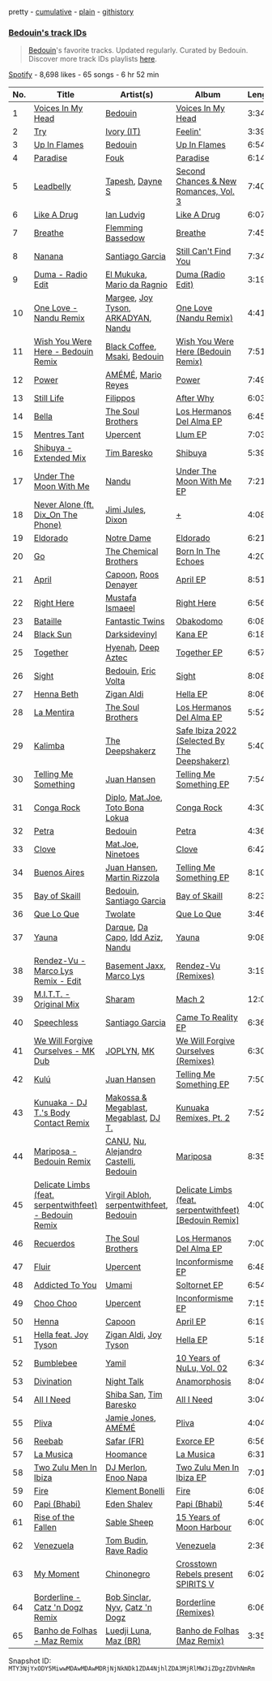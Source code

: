 pretty - [cumulative](/playlists/cumulative/37i9dQZF1DX1T8YkHjAnHP.md) - [plain](/playlists/plain/37i9dQZF1DX1T8YkHjAnHP) - [githistory](https://github.githistory.xyz/mackorone/spotify-playlist-archive/blob/main/playlists/plain/37i9dQZF1DX1T8YkHjAnHP)

### [Bedouin's track IDs](https://open.spotify.com/playlist/37i9dQZF1DX1T8YkHjAnHP)

> <a href="spotify:artist:5bKdC6382t97Qnpvs81Rqx">Bedouin</a>'s favorite tracks\. Updated regularly\. Curated by Bedouin\. Discover more track IDs playlists <a href="spotify:genre:track\_id">here</a>.

[Spotify](https://open.spotify.com/user/spotify) - 8,698 likes - 65 songs - 6 hr 52 min

| No. | Title | Artist(s) | Album | Length |
|---|---|---|---|---|
| 1 | [Voices In My Head](https://open.spotify.com/track/2rKgp5Ih2eNVVGl6Yqn5VW) | [Bedouin](https://open.spotify.com/artist/5bKdC6382t97Qnpvs81Rqx) | [Voices In My Head](https://open.spotify.com/album/6qqH0iIEkz9tsrjjuyESDT) | 3:34 |
| 2 | [Try](https://open.spotify.com/track/12Pnf23BSnTZTTOOrzYBIu) | [Ivory \(IT\)](https://open.spotify.com/artist/0H1va9wyZWImoOV4euIBcr) | [Feelin'](https://open.spotify.com/album/6g67MU2G9JmsIvuXf0yY9x) | 3:39 |
| 3 | [Up In Flames](https://open.spotify.com/track/1YzVzEDuXM3G7C6EmwJs8O) | [Bedouin](https://open.spotify.com/artist/5bKdC6382t97Qnpvs81Rqx) | [Up In Flames](https://open.spotify.com/album/5JobfXSHIn01Fhgpif0Lw2) | 6:54 |
| 4 | [Paradise](https://open.spotify.com/track/13mvFJBCwtcLaH8OfOiNvf) | [Fouk](https://open.spotify.com/artist/7CSVLVGfYClzI2061XKrWe) | [Paradise](https://open.spotify.com/album/2nY6VRW3MMaQVK7SWP2Vt3) | 6:14 |
| 5 | [Leadbelly](https://open.spotify.com/track/0PQjbbMtd13OPeKm9FvyGr) | [Tapesh](https://open.spotify.com/artist/3QFCVNPqeV1hpZRh0dbLat), [Dayne S](https://open.spotify.com/artist/2OWQQKizLqny2GKSvqfV9h) | [Second Chances & New Romances, Vol\. 3](https://open.spotify.com/album/5pl7NFIfAxNkMtPcUL0lnJ) | 7:40 |
| 6 | [Like A Drug](https://open.spotify.com/track/3TdbskPWR3ZtAny7ZKZJjj) | [Ian Ludvig](https://open.spotify.com/artist/7niJIv5jViZQtDaCEYd1K4) | [Like A Drug](https://open.spotify.com/album/71T3GnfLF1xO1zAMDPVCgO) | 6:07 |
| 7 | [Breathe](https://open.spotify.com/track/0G4QCpJMA6u8MGXxzg4gm9) | [Flemming Bassedow](https://open.spotify.com/artist/5xErRJAqs3cGl6xPiZkfgY) | [Breathe](https://open.spotify.com/album/7fwjxoj5aUkXUliu02iFKk) | 7:45 |
| 8 | [Nanana](https://open.spotify.com/track/1UvM3VzlwYts5IldSnJ8RT) | [Santiago Garcia](https://open.spotify.com/artist/4HTu4h0bTZratn5pTBqRjS) | [Still Can't Find You](https://open.spotify.com/album/0mjCuJDVMXlOjdzwrMgnym) | 7:34 |
| 9 | [Duma \- Radio Edit](https://open.spotify.com/track/2IEeAoSJiLCpgs05oTqqfn) | [El Mukuka](https://open.spotify.com/artist/3z0l518027gIZvLtoXQCkd), [Mario da Ragnio](https://open.spotify.com/artist/2TEtisHKagl3CYm9DGEK99) | [Duma \(Radio Edit\)](https://open.spotify.com/album/1mipzZyPS3Z6bhO5VIgXBO) | 3:19 |
| 10 | [One Love \- Nandu Remix](https://open.spotify.com/track/3jlbvbUItBBAWAjnnnc8sW) | [Margee](https://open.spotify.com/artist/3pCd0ReO3RKcf4zvrbT02S), [Joy Tyson](https://open.spotify.com/artist/6okZ1Ydus7Xt6jlAv5d5Es), [ARKADYAN](https://open.spotify.com/artist/2ELBfW9Bn2xBAIvWeXeCgI), [Nandu](https://open.spotify.com/artist/5Kf73Whb7MShPJMFlvv8k0) | [One Love \(Nandu Remix\)](https://open.spotify.com/album/2jWHwh8o0ekuZWXLmm3ZcG) | 4:41 |
| 11 | [Wish You Were Here \- Bedouin Remix](https://open.spotify.com/track/2sWqYVNYIsyazFA0nDVtkn) | [Black Coffee](https://open.spotify.com/artist/6wMr4zKPrrR0UVz08WtUWc), [Msaki](https://open.spotify.com/artist/5Oj5jQ98vsoHeIGqCS9Dfq), [Bedouin](https://open.spotify.com/artist/5bKdC6382t97Qnpvs81Rqx) | [Wish You Were Here \(Bedouin Remix\)](https://open.spotify.com/album/2ahy9B5LOckFdgQlrVg5TZ) | 7:51 |
| 12 | [Power](https://open.spotify.com/track/2fHtXQkRN2Mwp6nFTSxH9q) | [AMÉMÉ](https://open.spotify.com/artist/1txb9Qg5lJ3KATxPcIYyvO), [Mario Reyes](https://open.spotify.com/artist/0MNovidyopz59Kcu16ot3v) | [Power](https://open.spotify.com/album/2c8F3AAuXBYz3npCbBmFRO) | 7:49 |
| 13 | [Still Life](https://open.spotify.com/track/4w3sX65B1jkXSsmsmwN9zB) | [Filippos](https://open.spotify.com/artist/1p93D1YEV3oqMBq2W9bIqT) | [After Why](https://open.spotify.com/album/3zKtkCESpCAhfX26MNg5CW) | 6:03 |
| 14 | [Bella](https://open.spotify.com/track/0TvRK8oISrIs7MVum2QldX) | [The Soul Brothers](https://open.spotify.com/artist/4qyyx2In3fnMlPjQBfppNn) | [Los Hermanos Del Alma EP](https://open.spotify.com/album/0BgsWj02pAVDFvTTeSsuFB) | 6:45 |
| 15 | [Mentres Tant](https://open.spotify.com/track/0PFM3yjjDId6onZUrgJyjP) | [Upercent](https://open.spotify.com/artist/7p4uoSR3Hf9jbuDvdJZPZq) | [Llum EP](https://open.spotify.com/album/1cpuIMlvXH2x1aoHXHNMIj) | 7:03 |
| 16 | [Shibuya \- Extended Mix](https://open.spotify.com/track/5RKCwZlR2iYUliH0Kqppl6) | [Tim Baresko](https://open.spotify.com/artist/6Uc1kxbiSTggT6cmqjrLdp) | [Shibuya](https://open.spotify.com/album/5EqW4b6QJvRuVrxjrW6JND) | 5:39 |
| 17 | [Under The Moon With Me](https://open.spotify.com/track/400nDiTUkLJnGJOgqqsHJq) | [Nandu](https://open.spotify.com/artist/5Kf73Whb7MShPJMFlvv8k0) | [Under The Moon With Me EP](https://open.spotify.com/album/0jXEwzfz220T8qOfQciwLz) | 7:21 |
| 18 | [Never Alone \(ft\. Dix\_On The Phone\)](https://open.spotify.com/track/3nvbuSK7WPDwpyXNAv5sYO) | [Jimi Jules](https://open.spotify.com/artist/6RsLLSkSTcL4YrvgRcBTQd), [Dixon](https://open.spotify.com/artist/3wc57nV2fGEoM8x4xPK1O9) | [+](https://open.spotify.com/album/611LjdYsQvGXLI0pCOrmZk) | 4:08 |
| 19 | [Eldorado](https://open.spotify.com/track/50juFT8u0XDZQ5HO5khhlC) | [Notre Dame](https://open.spotify.com/artist/6Q1Ps2F5LkdxLAM6S7KPpt) | [Eldorado](https://open.spotify.com/album/3yp6o87R2Du2CC75dw2cqc) | 6:21 |
| 20 | [Go](https://open.spotify.com/track/2Xhd1kYKj2aee7JR3nIlRe) | [The Chemical Brothers](https://open.spotify.com/artist/1GhPHrq36VKCY3ucVaZCfo) | [Born In The Echoes](https://open.spotify.com/album/3XUVUh6hisN43r2eZAOJRD) | 4:20 |
| 21 | [April](https://open.spotify.com/track/2CfAxVNSrruS7BcbqDWOuL) | [Capoon](https://open.spotify.com/artist/6aO0WPJPV318xBCEVSJ5td), [Roos Denayer](https://open.spotify.com/artist/0tsKdteyh5ArMn3pAUiSff) | [April EP](https://open.spotify.com/album/0cP1JVdGzZQTVV4WbbWt4P) | 8:51 |
| 22 | [Right Here](https://open.spotify.com/track/5NwrVx348F5SvNgi4ZW3XG) | [Mustafa Ismaeel](https://open.spotify.com/artist/4FnXFfnV6miSesny17PNpP) | [Right Here](https://open.spotify.com/album/6YSDRNYbo6xFBGO4Rqdbar) | 6:56 |
| 23 | [Bataille](https://open.spotify.com/track/2YTDXsMKKWmGZ3IKr3QF8I) | [Fantastic Twins](https://open.spotify.com/artist/6da8OOYjq640zH3b4e4wci) | [Obakodomo](https://open.spotify.com/album/4dkJYRkFKH9kAuOEqHyK3n) | 6:08 |
| 24 | [Black Sun](https://open.spotify.com/track/20JiYYRX4KyNPOj1ADNjd5) | [Darksidevinyl](https://open.spotify.com/artist/7JgdmzLGGrt808y5C1STh0) | [Kana EP](https://open.spotify.com/album/68akROjc9w0rBeSpJjBI0x) | 6:18 |
| 25 | [Together](https://open.spotify.com/track/4dhs4FM9kE1nAKPHQIjaMD) | [Hyenah](https://open.spotify.com/artist/1YUlJfwsUoerJd3mCK6Ccu), [Deep Aztec](https://open.spotify.com/artist/5getpnTxZMpYRlfyXOjQQw) | [Together EP](https://open.spotify.com/album/2Ye44uHgBcbGZT0Jb7HFlO) | 6:57 |
| 26 | [Sight](https://open.spotify.com/track/24MXVlAbvjmnwXlM5n8xvH) | [Bedouin](https://open.spotify.com/artist/5bKdC6382t97Qnpvs81Rqx), [Eric Volta](https://open.spotify.com/artist/1EGw75Ur0rSPaI2lvVih8f) | [Sight](https://open.spotify.com/album/6RVgir3ThbD5IHoXfLIoHc) | 8:08 |
| 27 | [Henna Beth](https://open.spotify.com/track/7kTxtJ5AkQns3MjQZgCQoc) | [Zigan Aldi](https://open.spotify.com/artist/5nNJbOr2phyzj0KvIv7HL1) | [Hella EP](https://open.spotify.com/album/62UbFjkqOna0gmlRU1eGFT) | 8:06 |
| 28 | [La Mentira](https://open.spotify.com/track/6oso9qoKGgH8PmuLJ0jaV8) | [The Soul Brothers](https://open.spotify.com/artist/4qyyx2In3fnMlPjQBfppNn) | [Los Hermanos Del Alma EP](https://open.spotify.com/album/0BgsWj02pAVDFvTTeSsuFB) | 5:52 |
| 29 | [Kalimba](https://open.spotify.com/track/5KsE8PudCoHMqMUDUzLGdV) | [The Deepshakerz](https://open.spotify.com/artist/22xFYRBuSniRzAYugJFjvY) | [Safe Ibiza 2022 \(Selected By The Deepshakerz\)](https://open.spotify.com/album/4UlYwmMHi1cF7K51lrAsTm) | 5:40 |
| 30 | [Telling Me Something](https://open.spotify.com/track/2BT03uRNeofELzCkSfROay) | [Juan Hansen](https://open.spotify.com/artist/1ZFLYus27fzqEV3d6RBrxo) | [Telling Me Something EP](https://open.spotify.com/album/6G1JfqlVxSeUgAmF6tdjPk) | 7:54 |
| 31 | [Conga Rock](https://open.spotify.com/track/28nynuyo2jMTzMyT146Bvu) | [Diplo](https://open.spotify.com/artist/5fMUXHkw8R8eOP2RNVYEZX), [Mat.Joe](https://open.spotify.com/artist/38jpuy3yt3QIxQ8Fn1HTeJ), [Toto Bona Lokua](https://open.spotify.com/artist/5y4XN2SJVH1eWbXhRS7lbK) | [Conga Rock](https://open.spotify.com/album/3rnrgH0bOWn4nQDF8EuKu5) | 4:30 |
| 32 | [Petra](https://open.spotify.com/track/4jX35n5hgGPbUaFYtNXa5r) | [Bedouin](https://open.spotify.com/artist/5bKdC6382t97Qnpvs81Rqx) | [Petra](https://open.spotify.com/album/4fAOQoSV8Sy0XKDKuSS4bp) | 4:36 |
| 33 | [Clove](https://open.spotify.com/track/1cKI4oT9mG6YIFXihUz4EV) | [Mat.Joe](https://open.spotify.com/artist/38jpuy3yt3QIxQ8Fn1HTeJ), [Ninetoes](https://open.spotify.com/artist/5MP4PiGA5PNFrsVjtauFnC) | [Clove](https://open.spotify.com/album/7jroTF9QMpaHxNw2Z1w7eR) | 6:42 |
| 34 | [Buenos Aires](https://open.spotify.com/track/6lbOkdXQZmHZyxoqJRDG3L) | [Juan Hansen](https://open.spotify.com/artist/1ZFLYus27fzqEV3d6RBrxo), [Martin Rizzola](https://open.spotify.com/artist/41M8FZ8PR9lbnS1MWEIoC4) | [Telling Me Something EP](https://open.spotify.com/album/6G1JfqlVxSeUgAmF6tdjPk) | 8:10 |
| 35 | [Bay of Skaill](https://open.spotify.com/track/5rnmSvymU2bHBZbirspp9r) | [Bedouin](https://open.spotify.com/artist/5bKdC6382t97Qnpvs81Rqx), [Santiago Garcia](https://open.spotify.com/artist/4HTu4h0bTZratn5pTBqRjS) | [Bay of Skaill](https://open.spotify.com/album/0Oe2ux87EzjoZqWPmmbnkw) | 8:23 |
| 36 | [Que Lo Que](https://open.spotify.com/track/3tsULujkCT6HRxLqyhv9Uz) | [Twolate](https://open.spotify.com/artist/1IRtNLR91uUQxQzh9veJhh) | [Que Lo Que](https://open.spotify.com/album/7LjzvsJT0ImNudTh8SDaQE) | 3:46 |
| 37 | [Yauna](https://open.spotify.com/track/0c61iOnlEq1LPWfHdRQqqU) | [Darque](https://open.spotify.com/artist/5ktaq0WEJHPcb5xo7uq105), [Da Capo](https://open.spotify.com/artist/4YuviELTmYBvDR66ThrMy9), [Idd Aziz](https://open.spotify.com/artist/0LC3HTEh3afI3UfpmSdShk), [Nandu](https://open.spotify.com/artist/5Kf73Whb7MShPJMFlvv8k0) | [Yauna](https://open.spotify.com/album/30clU1EXTshIDWwQjThY2u) | 9:08 |
| 38 | [Rendez\-Vu \- Marco Lys Remix \- Edit](https://open.spotify.com/track/2fUkcyLhxm8AVT4v7vsjlI) | [Basement Jaxx](https://open.spotify.com/artist/4YrKBkKSVeqDamzBPWVnSJ), [Marco Lys](https://open.spotify.com/artist/5WiohqjMNs7MtChjoHE9D1) | [Rendez\-Vu \(Remixes\)](https://open.spotify.com/album/2FgroWn0lOTtBOnBls3CgQ) | 3:19 |
| 39 | [M.I.T.T\. \- Original Mix](https://open.spotify.com/track/6kYECjwht2qnj3KT9y9Ufz) | [Sharam](https://open.spotify.com/artist/7rVEQZBDtYmToQaYOQJCm2) | [Mach 2](https://open.spotify.com/album/1CvT2emvkVkyRfF7aMgLAO) | 12:04 |
| 40 | [Speechless](https://open.spotify.com/track/73ILlfnRXoW383IblJ91NF) | [Santiago Garcia](https://open.spotify.com/artist/4HTu4h0bTZratn5pTBqRjS) | [Came To Reality EP](https://open.spotify.com/album/6kHffsbCuRXWw5Kpt0ytYx) | 6:36 |
| 41 | [We Will Forgive Ourselves \- MK Dub](https://open.spotify.com/track/1iZtXObHD0IQjLF8iIto11) | [JOPLYN](https://open.spotify.com/artist/32Jt1AK733JbFR82hEZ0Ih), [MK](https://open.spotify.com/artist/1yqxFtPHKcGcv6SXZNdyT9) | [We Will Forgive Ourselves \(Remixes\)](https://open.spotify.com/album/5HUKGlJKoTqnvgM5Uy9CmV) | 6:30 |
| 42 | [Kulú](https://open.spotify.com/track/3n6dEbEs5vfc1iIvkWUClV) | [Juan Hansen](https://open.spotify.com/artist/1ZFLYus27fzqEV3d6RBrxo) | [Telling Me Something EP](https://open.spotify.com/album/6G1JfqlVxSeUgAmF6tdjPk) | 7:50 |
| 43 | [Kunuaka \- DJ T.'s Body Contact Remix](https://open.spotify.com/track/1Da7GyN2bbpg2mRWEGnNVV) | [Makossa & Megablast](https://open.spotify.com/artist/4CiX6W9oNVZuWwGLYfDddF), [Megablast](https://open.spotify.com/artist/3FkAamTY6TR8lc6xOFO21T), [DJ T.](https://open.spotify.com/artist/3gkLqGRDA19txXCSKXq6Gx) | [Kunuaka Remixes, Pt\. 2](https://open.spotify.com/album/5wigGtgutfTnUYX4djSE4f) | 7:52 |
| 44 | [Mariposa \- Bedouin Remix](https://open.spotify.com/track/6B49z0I4MU5X5himZfEEli) | [CANU](https://open.spotify.com/artist/0LRrOx7jaNrYkN1WcHeNMU), [Nu](https://open.spotify.com/artist/5tY2sa8I11tpMuhU9onQ6e), [Alejandro Castelli](https://open.spotify.com/artist/1PNTdpk9ro2EyigI6gxZVN), [Bedouin](https://open.spotify.com/artist/5bKdC6382t97Qnpvs81Rqx) | [Mariposa](https://open.spotify.com/album/0znYmByBOKwFZunIH24Lth) | 8:35 |
| 45 | [Delicate Limbs \(feat\. serpentwithfeet\) \- Bedouin Remix](https://open.spotify.com/track/69wkH0lQdtpH9E6XBCOHfS) | [Virgil Abloh](https://open.spotify.com/artist/6zKRU70JFcCQtP3vKV4ANm), [serpentwithfeet](https://open.spotify.com/artist/1O9iHQjrVuiAYOJFCBeFSl), [Bedouin](https://open.spotify.com/artist/5bKdC6382t97Qnpvs81Rqx) | [Delicate Limbs \(feat\. serpentwithfeet\) \[Bedouin Remix\]](https://open.spotify.com/album/2A39aDg66n0js9dtSOTLuq) | 4:00 |
| 46 | [Recuerdos](https://open.spotify.com/track/2gwuSWS7Yh7At0MsT2w3Fj) | [The Soul Brothers](https://open.spotify.com/artist/4qyyx2In3fnMlPjQBfppNn) | [Los Hermanos Del Alma EP](https://open.spotify.com/album/0BgsWj02pAVDFvTTeSsuFB) | 7:00 |
| 47 | [Fluir](https://open.spotify.com/track/1Mqy114Ipmbj4HkS1FsnyN) | [Upercent](https://open.spotify.com/artist/7p4uoSR3Hf9jbuDvdJZPZq) | [Inconformisme EP](https://open.spotify.com/album/2g3Xn9WFQDO161ap711YFy) | 6:48 |
| 48 | [Addicted To You](https://open.spotify.com/track/3iAVA8zThSPcZpsMlyefEj) | [Umami](https://open.spotify.com/artist/67qmoqrkr162LFix4Czmlv) | [Soltornet EP](https://open.spotify.com/album/3liCba1IFwIRcXv2Qrxa79) | 6:54 |
| 49 | [Choo Choo](https://open.spotify.com/track/5QvEgDwNSyPgEkpLNDlnj2) | [Upercent](https://open.spotify.com/artist/7p4uoSR3Hf9jbuDvdJZPZq) | [Inconformisme EP](https://open.spotify.com/album/2g3Xn9WFQDO161ap711YFy) | 7:15 |
| 50 | [Henna](https://open.spotify.com/track/1ObGyzfxrBrVSPNChYHRv1) | [Capoon](https://open.spotify.com/artist/6aO0WPJPV318xBCEVSJ5td) | [April EP](https://open.spotify.com/album/0cP1JVdGzZQTVV4WbbWt4P) | 6:19 |
| 51 | [Hella feat\. Joy Tyson](https://open.spotify.com/track/3huk8B1aNp9txmknHOzsq2) | [Zigan Aldi](https://open.spotify.com/artist/5nNJbOr2phyzj0KvIv7HL1), [Joy Tyson](https://open.spotify.com/artist/6okZ1Ydus7Xt6jlAv5d5Es) | [Hella EP](https://open.spotify.com/album/62UbFjkqOna0gmlRU1eGFT) | 5:18 |
| 52 | [Bumblebee](https://open.spotify.com/track/02IURSdiWMzg6D4GsFR9BM) | [Yamil](https://open.spotify.com/artist/28ZgRJOXwmLwPRppMCcLWS) | [10 Years of NuLu, Vol\. 02](https://open.spotify.com/album/6jnPVYBxxfLfXyLNr3nZ8L) | 6:34 |
| 53 | [Divination](https://open.spotify.com/track/0gmVwUFxKn2Q94rOi3ebJJ) | [Night Talk](https://open.spotify.com/artist/5qBuIjfPbG4jBVCeFnCpQN) | [Anamorphosis](https://open.spotify.com/album/5VTu7BIwJ1wbxROoIG3Iyz) | 8:04 |
| 54 | [All I Need](https://open.spotify.com/track/56I4OIGTDhBmX8ZSJJDf1k) | [Shiba San](https://open.spotify.com/artist/7Hr9bE0u9Rl5n6QahVNRnc), [Tim Baresko](https://open.spotify.com/artist/6Uc1kxbiSTggT6cmqjrLdp) | [All I Need](https://open.spotify.com/album/2tP0kTgAwmBAt4zkWbFQ8g) | 3:04 |
| 55 | [Pliva](https://open.spotify.com/track/5tfqO6elC42ZwXfIN1aSDk) | [Jamie Jones](https://open.spotify.com/artist/4admDxmnri5Zco0xYrJ0ji), [AMÉMÉ](https://open.spotify.com/artist/1txb9Qg5lJ3KATxPcIYyvO) | [Pliva](https://open.spotify.com/album/4EATgaagFfAx7fynhS2gdh) | 4:04 |
| 56 | [Reebab](https://open.spotify.com/track/6EeGyKzn07BfXwT9B9gknz) | [Safar \(FR\)](https://open.spotify.com/artist/249QVZLSwrDyleKNapaapm) | [Exorce EP](https://open.spotify.com/album/6NutlhlAx9Cu5Aci3D1qdE) | 6:56 |
| 57 | [La Musica](https://open.spotify.com/track/2RRb2pc95BX51ufCdYtHBZ) | [Hoomance](https://open.spotify.com/artist/3oBdBbIlqhRiha9P6QVQG0) | [La Musica](https://open.spotify.com/album/61MaARKxJws4CLklvZYZ7A) | 6:31 |
| 58 | [Two Zulu Men In Ibiza](https://open.spotify.com/track/6CWJQvtLGj52iA7ulDljW8) | [DJ Merlon](https://open.spotify.com/artist/3qFcd2aD9HCbpBO88l0Zff), [Enoo Napa](https://open.spotify.com/artist/5KPid3HkjjnBN4PeUqllHC) | [Two Zulu Men In Ibiza EP](https://open.spotify.com/album/5EbkVB9wNhdpHYOxSVY8Dz) | 7:01 |
| 59 | [Fire](https://open.spotify.com/track/5H6MkZ5Btut1sPp99WmrDB) | [Klement Bonelli](https://open.spotify.com/artist/1LK1ywbyRrajPZgW6IbcR8) | [Fire](https://open.spotify.com/album/7mfrOuygKEmAnmQNA6CBMU) | 6:08 |
| 60 | [Papi \(Bhabi\)](https://open.spotify.com/track/2jxJzUWxqX2fnQTD9lmi2x) | [Eden Shalev](https://open.spotify.com/artist/2MqEj8zhXLsnXpWdPGBGPe) | [Papi \(Bhabi\)](https://open.spotify.com/album/3CmWvWiEAkuipFIqyhs5ps) | 5:46 |
| 61 | [Rise of the Fallen](https://open.spotify.com/track/5QqxYX6HSjMDoUDopyDfYD) | [Sable Sheep](https://open.spotify.com/artist/4XaYCUxd6APqq2eMhOTm5R) | [15 Years of Moon Harbour](https://open.spotify.com/album/7HQ4exOhCovsVc7KR0GwLy) | 6:00 |
| 62 | [Venezuela](https://open.spotify.com/track/0ZnMzSoVfqDRzXgagCOlKZ) | [Tom Budin](https://open.spotify.com/artist/1kwRrQDCpXpVliMDntpxCt), [Rave Radio](https://open.spotify.com/artist/7JrHNXd3zMD7xTFFhvnoyN) | [Venezuela](https://open.spotify.com/album/3acHknTBxqObDuCc4IMbu9) | 2:36 |
| 63 | [My Moment](https://open.spotify.com/track/0Lg0aVPVjK2ZOZWqo1pHsI) | [Chinonegro](https://open.spotify.com/artist/22aMI6KbqOX9MdtGK58fyY) | [Crosstown Rebels present SPIRITS V](https://open.spotify.com/album/6kUi8My9hXd03XCvvSnxXF) | 6:02 |
| 64 | [Borderline \- Catz 'n Dogz Remix](https://open.spotify.com/track/6xoZRqx40HdvSecJNvm5Lx) | [Bob Sinclar](https://open.spotify.com/artist/5YFS41yoX0YuFY39fq21oN), [Nyv](https://open.spotify.com/artist/1ciw0LLweRvHpU9zhiOYyq), [Catz 'n Dogz](https://open.spotify.com/artist/5tYqFEuFELxnJZgGmmsfSh) | [Borderline \(Remixes\)](https://open.spotify.com/album/05MhwaBxOSGFG8LsRGNsMt) | 6:06 |
| 65 | [Banho de Folhas \- Maz Remix](https://open.spotify.com/track/41TZ7YP0hzQLnZ3pL0x7uz) | [Luedji Luna](https://open.spotify.com/artist/0sWTkzCrdEvuX7Du6MFLzc), [Maz \(BR\)](https://open.spotify.com/artist/6gYwbDKcqhLitCTlgF1oZn) | [Banho de Folhas \(Maz Remix\)](https://open.spotify.com/album/4TOESm4bhH4SDlH0hnuP7O) | 3:35 |

Snapshot ID: `MTY3NjYxODY5MiwwMDAwMDAwMDRjNjNkNDk1ZDA4NjhlZDA3MjRlMWJiZDgzZDVhNmRm`
